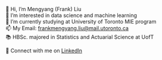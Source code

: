 👋 Hi, I’m Mengyang (Frank) Liu  
👀 I’m interested in data science and machine learning  
🏫 I’m currently studying at University of Toronto MIE program  
📫 My Email: frankmengyang.liu@mail.utoronto.ca  
📚 HBSc. majored in Statistics and Actuarial Science at UofT  

🌱 Connect with me on [LinkedIn](https://www.linkedin.com/in/mengyang-liu-85aa1224a/)
<!---
Fulankeee/Fulankeee is a ✨ special ✨ repository because its `README.md` (this file) appears on your GitHub profile.
You can click the Preview link to take a look at your changes.
--->
